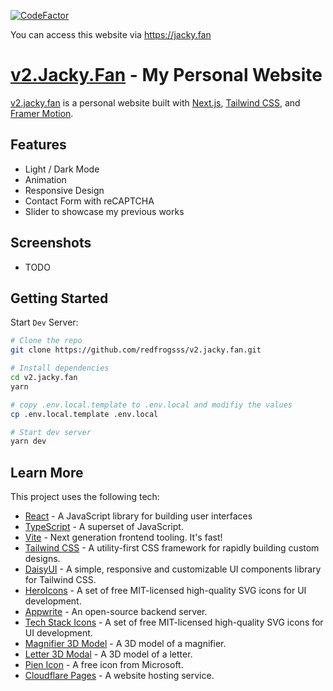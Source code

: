 [![CodeFactor](https://www.codefactor.io/repository/github/redfrogsss/v2.jacky.fan/badge)](https://www.codefactor.io/repository/github/redfrogsss/v2.jacky.fan)

You can access this website via https://jacky.fan

# [v2.Jacky.Fan](https://jacky.fan) - My Personal Website

[v2.jacky.fan](https://github.com/redfrogsss/v2.jacky.fan) is a personal website built with [Next.js](https://nextjs.org/), [Tailwind CSS](https://tailwindcss.com/), and [Framer Motion](https://www.framer.com/motion/).

## Features

-   Light / Dark Mode
-   Animation
-   Responsive Design
-   Contact Form with reCAPTCHA
-   Slider to showcase my previous works

## Screenshots

-   TODO

## Getting Started

Start `Dev` Server:

```bash
# Clone the repo
git clone https://github.com/redfrogsss/v2.jacky.fan.git

# Install dependencies
cd v2.jacky.fan
yarn

# copy .env.local.template to .env.local and modifiy the values
cp .env.local.template .env.local

# Start dev server
yarn dev
```

## Learn More

This project uses the following tech:

-   [React](https://reactjs.org/) - A JavaScript library for building user interfaces
-   [TypeScript](https://www.typescriptlang.org/) - A superset of JavaScript.
-   [Vite](https://vitejs.dev/) - Next generation frontend tooling. It's fast!
-   [Tailwind CSS](https://tailwindcss.com/) - A utility-first CSS framework for rapidly building custom designs.
-   [DaisyUI](https://daisyui.com/) - A simple, responsive and customizable UI components library for Tailwind CSS.
-   [HeroIcons](https://heroicons.dev/) - A set of free MIT-licensed high-quality SVG icons for UI development.
-   [Appwrite](https://appwrite.io/) - An open-source backend server.
-   [Tech Stack Icons](https://www.figma.com/community/file/1095337897898466786) - A set of free MIT-licensed high-quality SVG icons for UI development.
-   [Magnifier 3D Model](https://sketchfab.com/3d-models/magnifier-87fc0d63b7df4aa7b80d6fda5a18dc8a) - A 3D model of a magnifier.
-   [Letter 3D Modal](https://sketchfab.com/3d-models/letter-a3b88a6137864cafbf97423a30cb341c) - A 3D model of a letter.
-   [Pien Icon](https://www.iconarchive.com/show/fluentui-emoji-mono-icons-by-microsoft/Pleading-Face-icon.html) - A free icon from Microsoft.
-   [Cloudflare Pages](https://pages.cloudflare.com/) - A website hosting service.
